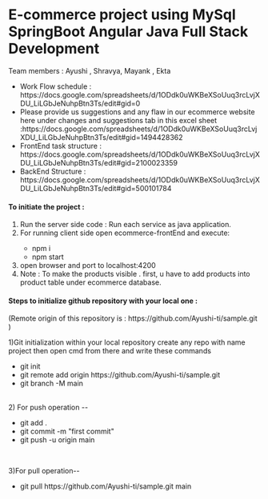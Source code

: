 # E-commerce project using MySql SpringBoot Angular Java Full Stack Development

Team members : Ayushi , Shravya, Mayank , Ekta <br/>
<ul>
<li>Work Flow schedule : https://docs.google.com/spreadsheets/d/1ODdk0uWKBeXSoUuq3rcLvjXDU_LiLGbJeNuhpBtn3Ts/edit#gid=0  </li>
<li>Please provide us suggestions and any flaw in our ecommerce website here under changes and suggestions tab in this excel sheet :https://docs.google.com/spreadsheets/d/1ODdk0uWKBeXSoUuq3rcLvjXDU_LiLGbJeNuhpBtn3Ts/edit#gid=1494428362 </li>
  <li>FrontEnd task structure : https://docs.google.com/spreadsheets/d/1ODdk0uWKBeXSoUuq3rcLvjXDU_LiLGbJeNuhpBtn3Ts/edit#gid=2100023359 </li>
  <li>BackEnd Structure : https://docs.google.com/spreadsheets/d/1ODdk0uWKBeXSoUuq3rcLvjXDU_LiLGbJeNuhpBtn3Ts/edit#gid=500101784</li>
  </ul>


<h4>To initiate the project :</h4>
<ol>
<li> Run the server side code : Run each service as java application.</li>
<li> For running client side open ecommerce-frontEnd and execute: </li>
  <ul>
    <li> npm i </li>
    <li> npm start </li>
  </ul>
<li> open browser and port to localhost:4200 </li>
<li>Note : To make the products visible . first, u have to add products into product table under ecommerce database.</li>
</ol>
 
 


<h4>Steps to initialize github repository  with your local one :</h4>
(Remote origin of this repository is : https://github.com/Ayushi-ti/sample.git )

1)Git initialization within your local repository
    create any repo with name project then open cmd from there and write these commands <br/>
    <ul>
   <li> git init </li> 
    <li>git remote add origin https://github.com/Ayushi-ti/sample.git </li>
   <li> git branch -M main </li>
   </ul>
    
   <br/>
2) For push operation -- <br/>
   <ul>
  <li> git add . </li>
  <li> git commit -m "first commit" </li>
 <li>  git push -u origin main </li>
 </ul>

<br/>

3)For pull operation--  <br/>
   <ul><li>git pull https://github.com/Ayushi-ti/sample.git main</li></ul>

